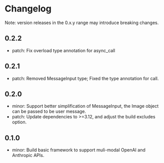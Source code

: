 # Changelog
Note: version releases in the 0.x.y range may introduce breaking changes.

## 0.2.2

- patch: Fix overload type annotation for async_call

## 0.2.1

- patch: Removed MessageInput type; Fixed the type annotation for call.

## 0.2.0

- minor: Support better simplification of MessageInput, the Image object can be passed to be user message.
- patch: Update dependencies to >=3.12, and adjust the build excludes option.

## 0.1.0

- minor: Build basic framework to support muli-modal OpenAI and Anthropic APIs.
